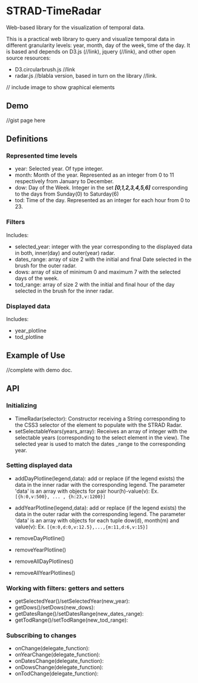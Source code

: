 # STRAD-TimeRadar
Web-based library for the visualization of temporal data.

This is a practical web library to query and visualize temporal data in different granularity levels: year, month, day of the week, time of the day.
It is based and depends on D3.js (//link), jquery (//link), and other open source resources:
- D3.circularbrush.js //link
- radar.js //blabla version, based in turn on the library //link.

// include image to show graphical elements

## Demo
//gist page here

## Definitions
### Represented time levels
- year: Selected year. Of type integer.
- month: Month of the year. Represented as an integer from 0 to 11 respectively from January to December.
- dow: Day of the Week. Integer in the set **_[0,1,2,3,4,5,6]_** corresponding to the days from Sunday(0) to Saturday(6)
- tod: Time of the day. Represented as an integer for each hour from 0 to 23.

### Filters
Includes:
- selected_year: integer with the year corresponding to the displayed data in both, inner(day) and outer(year) radar.
- dates_range: array of size 2 with the initial and final Date selected in the brush for the outer radar.
- dows: array of size of minimum 0 and maximum 7 with the selected days of the week.
- tod_range: array of size 2 with the initial and final hour of the day selected in the brush for the inner radar.

### Displayed data
Includes:
- year_plotline
- tod_plotline


## Example of Use
//complete with demo doc.
## API
### Initializing
- TimeRadar(selector): Constructor receiving a String corresponding to the CSS3 selector of the element to populate with the STRAD Radar.
- setSelectableYears(years_array): Receives an array of integer with the selectable years (corresponding to the select element in the view). The selected year is used to match the dates
_range to the corresponding year.

### Setting displayed data
- addDayPlotline(legend,data): add or replace (if the legend exists) the data in the inner radar with the corresponding legend. The parameter 'data' is an array with objects for pair hour(h)-value(v): Ex. `[{h:0,v:500}, ... , {h:23,v:1200}]`
- addYearPlotline(legend,data): add or replace (if the legend exists) the data in the outer radar with the corresponding legend. The parameter 'data' is an array with objects for each tuple dow(d), month(m) and value(v): Ex. `[{m:0,d:0,v:12.5},...,{m:11,d:6,v:15}]`

- removeDayPlotline()
- removeYearPlotline()
- removeAllDayPlotlines()
- removeAllYearPlotlines()

### Working with filters: getters and setters
- getSelectedYear()/setSelectedYear(new_year):
- getDows()/setDows(new_dows):
- getDatesRange()/setDatesRange(new_dates_range):
- getTodRange()/setTodRange(new_tod_range):

### Subscribing to changes
- onChange(delegate_function): 
- onYearChange(delegate_function):
- onDatesChange(delegate_function): 
- onDowsChange(delegate_function): 
- onTodChange(delegate_function): 

